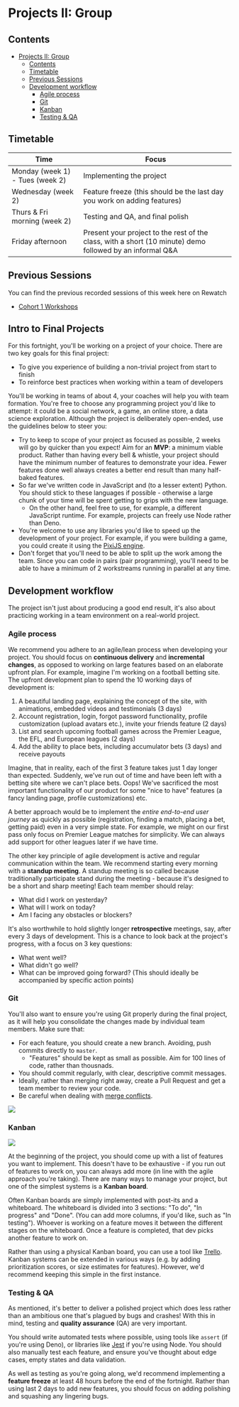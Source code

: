 # Projects II: Group

## Contents

- [Projects II: Group](#projects-ii-group)
  - [Contents](#contents)
  - [Timetable](#timetable)
  - [Previous Sessions](#previous-sessions)
  - [Development workflow](#development-workflow)
    - [Agile process](#agile-process)
    - [Git](#git)
    - [Kanban](#kanban)
    - [Testing & QA](#testing--qa)

## Timetable

| Time                            | Focus                                                                                                    |
| ------------------------------- | -------------------------------------------------------------------------------------------------------- |
| Monday (week 1) - Tues (week 2) | Implementing the project                                                                                 |
| Wednesday (week 2)              | Feature freeze (this should be the last day you work on adding features)                                 |
| Thurs & Fri morning (week 2)    | Testing and QA, and final polish                                                                         |
| Friday afternoon                | Present your project to the rest of the class, with a short (10 minute) demo followed by an informal Q&A |

## Previous Sessions

You can find the previous recorded sessions of this week here on Rewatch

- [Cohort 1 Workshops](https://sigmalabs.rewatch.com/collection/1148/week-11-12-final-project)

## Intro to Final Projects

For this fortnight, you'll be working on a project of your choice. There are two key goals for this final project:

- To give you experience of building a non-trivial project from start to finish
- To reinforce best practices when working within a team of developers

You'll be working in teams of about 4, your coaches will help you with team formation. You're free to choose any programming project you'd like to attempt: it could be a social network, a game, an online store, a data science exploration. Although the project is deliberately open-ended, use the guidelines below to steer you:

- Try to keep to scope of your project as focused as possible, 2 weeks will go by quicker than you expect! Aim for an **MVP**: a minimum viable product. Rather than having every bell & whistle, your project should have the minimum number of features to demonstrate your idea. Fewer features done well always creates a better end result than many half-baked features.
- So far we've written code in JavaScript and (to a lesser extent) Python. You should stick to these languages if possible - otherwise a large chunk of your time will be spent getting to grips with the new language.
  - On the other hand, feel free to use, for example, a different JavaScript runtime. For example, projects can freely use Node rather than Deno.
- You're welcome to use any libraries you'd like to speed up the development of your project. For example, if you were building a game, you could create it using the [PixiJS engine](https://github.com/pixijs/pixi.js).
- Don't forget that you'll need to be able to split up the work among the team. Since you can code in pairs (pair programming), you'll need to be able to have a minimum of 2 workstreams running in parallel at any time.

## Development workflow

The project isn't just about producing a good end result, it's also about practicing working in a team environment on a real-world project.

### Agile process

We recommend you adhere to an agile/lean process when developing your project. You should focus on **continuous delivery** and **incremental changes**, as opposed to working on large features based on an elaborate upfront plan. For example, imagine I'm working on a football betting site. The upfront development plan to spend the 10 working days of development is:

1. A beautiful landing page, explaining the concept of the site, with animations, embedded videos and testimonials (3 days)
2. Account registration, login, forgot password functionality, profile customization (upload avatars etc.), invite your friends feature (2 days)
3. List and search upcoming football games across the Premier League, the EFL, and European leagues (2 days)
4. Add the ability to place bets, including accumulator bets (3 days) and receive payouts

Imagine, that in reality, each of the first 3 feature takes just 1 day longer than expected. Suddenly, we've run out of time and have been left with a betting site where we can't place bets. Oops! We've sacrificed the most important functionality of our product for some "nice to have" features (a fancy landing page, profile customizations) etc.

A better approach would be to implement the _entire end-to-end user journey_ as quickly as possible (registration, finding a match, placing a bet, getting paid) even in a very simple state. For example, we might on our first pass only focus on Premier League matches for simplicity. We can always add support for other leagues later if we have time.

The other key principle of agile development is active and regular communication within the team. We recommend starting every morning with a **standup meeting**. A standup meeting is so called because traditionally participate stand during the meeting - because it's designed to be a short and sharp meeting! Each team member should relay:

- What did I work on yesterday?
- What will I work on today?
- Am I facing any obstacles or blockers?

It's also worthwhile to hold slightly longer **retrospective** meetings, say, after every 3 days of development. This is a chance to look back at the project's progress, with a focus on 3 key questions:

- What went well?
- What didn't go well?
- What can be improved going forward? (This should ideally be accompanied by specific action points)

### Git

You'll also want to ensure you're using Git properly during the final project, as it will help you consolidate the changes made by individual team members. Make sure that:

- For each feature, you should create a new branch. Avoiding, push commits directly to `master`.
  - "Features" should be kept as small as possible. Aim for 100 lines of code, rather than thousnads.
- You should commit regularly, with clear, descriptive commit messages.
- Ideally, rather than merging right away, create a Pull Request and get a team member to review your code.
- Be careful when dealing with [merge conflicts](https://docs.github.com/en/free-pro-team@latest/github/collaborating-with-issues-and-pull-requests/resolving-a-merge-conflict-using-the-command-line).

![](https://miro.medium.com/max/1400/1*iB8lNrITmLvKeL8mnp3qAA.png)

### Kanban

![](https://www.integrify.com/site/assets/files/2473/kanban-project-management.png)

At the beginning of the project, you should come up with a list of features you want to implement. This doesn't have to be exhaustive - if you run out of features to work on, you can always add more (in line with the agile approach you're taking). There are many ways to manage your project, but one of the simplest systems is a **Kanban board**.

Often Kanban boards are simply implemented with post-its and a whiteboard. The whiteboard is divided into 3 sections: "To do", "In progress" and "Done". (You can add more columns, if you'd like, such as "In testing"). Whoever is working on a feature moves it between the different stages on the whiteboard. Once a feature is completed, that dev picks another feature to work on.

Rather than using a physical Kanban board, you can use a tool like [Trello](https://trello.com). Kanban systems can be extended in various ways (e.g. by adding prioritization scores, or size estimates for features). However, we'd recommend keeping this simple in the first instance.

### Testing & QA

As mentioned, it's better to deliver a polished project which does less rather than an ambitious one that's plagued by bugs and crashes! With this in mind, testing and **quality assurance** (QA) are very important.

You should write automated tests where possible, using tools like `assert` (if you're using Deno), or libraries like [Jest](https://jestjs.io/) if you're using Node. You should also manually test each feature, and ensure you've thought about edge cases, empty states and data validation.

As well as testing as you're going along, we'd recommend implementing a **feature freeze** at least 48 hours before the end of the fortnight. Rather than using last 2 days to add new features, you should focus on adding polishing and squashing any lingering bugs.

